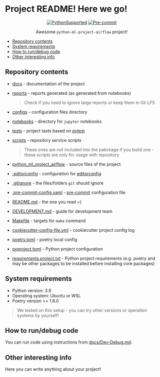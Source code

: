 # Project README! Here we go!

<div align="center">

[![PythonSupported](https://img.shields.io/badge/python-3.9-brightgreen.svg)](https://python3statement.org/#sections50-why)
[![Pre-commit](https://img.shields.io/badge/pre--commit-enabled-brightgreen?logo=pre-commit&logoColor=white)](https://pre-commit.com/)

Awesome `python-ml-project-airflow` project!

</div>

- [Repository contents](#repository-contents)
- [System requirements](#system-requirements)
- [How to run/debug code](#how-to-rundebug-code)
- [Other interesting info](#other-interesting-info)

## Repository contents

- [docs](docs) - documentation of the project
- [reports](reports) - reports generated (as generated from notebooks)
  > Check if you need to ignore large reports or keep them in Git LFS
- [configs](configs) - configuration files directory

- [notebooks](notebooks) - directory for `jupyter` notebooks
- [tests](tests) - project tasts based on [pytest](https://docs.pytest.org/en/stable/)
- [scripts](scripts) - repository service scripts
  > These ones are not included into the pakckage if you build one - these scripts are only for usage with repository
- [python_ml_project_airflow](python_ml_project_airflow) - source files of the project
- [.editorconfig](.editorconfig) - configuration for [editorconfig](https://editorconfig.org/)

- [.gitignore](.gitignore) - the files/folders `git` should ignore
- [.pre-commit-config.yaml](.pre-commit-config.yaml) - [pre-commit](https://pre-commit.com/) configuration file
- [README.md](README.md) - the one you read =)
- [DEVELOPMENT.md](DEVELOPMENT.md) - guide for development team
- [Makefile](Makefile) - targets for `make` command
- [cookiecutter-config-file.yml](cookiecutter-config-file.yml) - cookiecutter project config log
- [poetry.toml](poetry.toml) - poetry local config
- [pyproject.toml](pyproject.toml) - Python project configuration
- [requirements.project.txt](requirements.project.txt) - Python project requirements (e.g. poetry and may be other packages to be installed before installing core packages)

## System requirements

- Python version: 3.9
- Operating system: Ubuntu or WSL
- Poetry version >= 1.8.0

> We tested on this setup - you can try other versions or operation systems by yourself!

## How to run/debug code

You can run code using instructions from [docs/Dev-Debug.md](docs/Dev-Debug.md).

## Other interesting info

Here you can write anything about your project!
